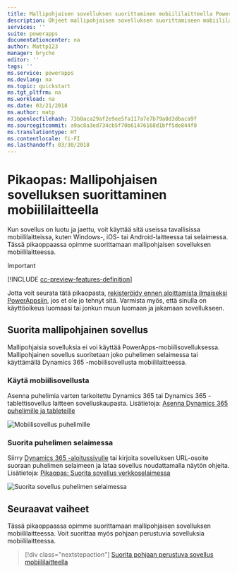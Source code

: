 ```yaml
---
title: Mallipohjaisen sovelluksen suorittaminen mobiililaitteella PowerAppsin avulla | Microsoft Docs
description: Ohjeet mallipohjaisen sovelluksen suorittamiseen mobiililaitteella
services: ''
suite: powerapps
documentationcenter: na
author: Mattp123
manager: brycho
editor: ''
tags: ''
ms.service: powerapps
ms.devlang: na
ms.topic: quickstart
ms.tgt_pltfrm: na
ms.workload: na
ms.date: 03/21/2018
ms.author: matp
ms.openlocfilehash: 73b8aca29af2e9ee5fa117a7e7b79a8d3dbaca9f
ms.sourcegitcommit: a9ac8a3ed734cb5f70b61476168d1bff5de844f8
ms.translationtype: HT
ms.contentlocale: fi-FI
ms.lasthandoff: 03/30/2018
---
```

# <a name="quickstart-run-a-model-driven-app-on-a-mobile-device"></a>Pikaopas: Mallipohjaisen sovelluksen suorittaminen mobiililaitteella

Kun sovellus on luotu ja jaettu, voit käyttää sitä useissa tavallisissa mobiililaitteissa, kuten Windows-, iOS- tai Android-laitteessa tai selaimessa. Tässä pikaoppaassa opimme suorittamaan mallipohjaisen sovelluksen mobiililaitteessa. 

> [!IMPORTANT]
> [!INCLUDE [cc-preview-features-definition](../includes/cc-preview-features-definition.md)]

Jotta voit seurata tätä pikaopasta, [rekisteröidy ennen aloittamista ilmaiseksi PowerAppsiin](https://web.powerapps.com/signup?redirect=marketing&email=), jos et ole jo tehnyt sitä. Varmista myös, että sinulla on käyttöoikeus luomaasi tai jonkun muun luomaan ja jakamaan sovellukseen.

## <a name="run-the-model-driven-app"></a>Suorita mallipohjainen sovellus

Mallipohjaisia sovelluksia ei voi käyttää PowerApps-mobiilisovelluksessa. Mallipohjainen sovellus suoritetaan joko puhelimen selaimessa tai käyttämällä Dynamics 365 -mobiilisovellusta mobiililaitteessa. 

### <a name="use-the-mobile-app"></a>Käytä mobiilisovellusta
Asenna puhelimia varten tarkoitettu Dynamics 365 tai Dynamics 365 -tablettisovellus laitteen sovelluskaupasta. Lisätietoja: [Asenna Dynamics 365 puhelimille ja tableteille](https://docs.microsoft.com/dynamics365/customer-engagement/mobile-app/install-dynamics-365-for-phones-and-tablets)

 ![Mobiilisovellus puhelimille](media/run-app-client-model-driven/mobile-app-for-phone.png)

### <a name="run-in-your-phones-browser"></a>Suorita puhelimen selaimessa
Siirry [Dynamics 365 -aloitussivulle](https://home.dynamics.com) tai kirjoita sovelluksen URL-osoite suoraan puhelimen selaimeen ja lataa sovellus noudattamalla näytön ohjeita. Lisätietoja: [Pikaopas: Suorita sovellus verkkoselaimessa](run-app-browser.md)

![Suorita sovellus puhelimen selaimessa](media/run-app-client-model-driven/web-browser-on-phone.png)


## <a name="next-steps"></a>Seuraavat vaiheet
Tässä pikaoppaassa opimme suorittamaan mallipohjaisen sovelluksen mobiililaitteessa. Voit suorittaa myös pohjaan perustuvia sovelluksia mobiililaitteessa.

> [!div class="nextstepaction"]
> [Suorita pohjaan perustuva sovellus mobiililaitteella](run-app-client.md)
